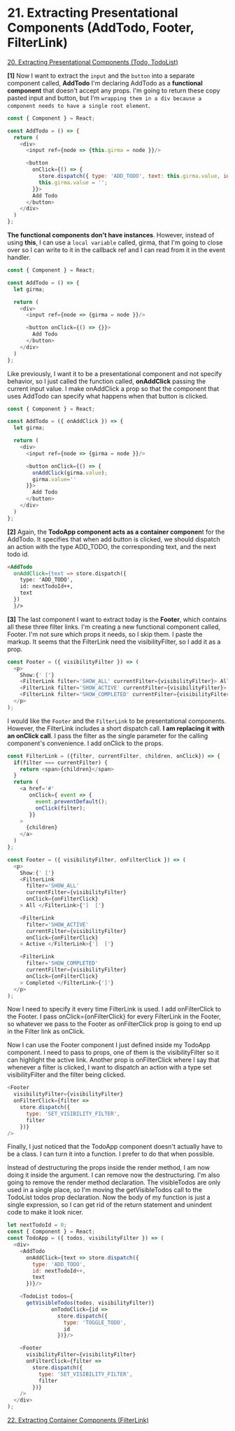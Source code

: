 # 21. Extracting Presentational Components (AddTodo, Footer, FilterLink)

[20. Extracting Presentational Components (Todo, TodoList)](https://github.com/xgirma/getting-started-with-redux/tree/master/chapters/20)

**[1]** Now I want to extract the `input` and the `button` into a separate component called, **AddTodo** I'm declaring AddTodo as a **functional component** that doesn't accept any props. I'm going to return these copy pasted input and button, but I'm `wrapping them in a div because a component needs to have a single root element`.

```javascript
const { Component } = React;

const AddTodo = () => {
  return (
    <div>
      <input ref={node => {this.girma = node }}/>

      <button
        onClick={() => {
          store.dispatch({ type: 'ADD_TODO', text: this.girma.value, id: nextTodoId++ });
          this.girma.value = '';
        }}>
        Add Todo
      </button>
    </div>
  )
};
```

**The functional components don't have instances**. However, instead of using **this**, I can use a `local variable` called, girma, that I'm going to close over so I can write to it in the callback ref and I can read from it in the event handler.

```javascript
const { Component } = React;

const AddTodo = () => {
  let girma;

  return (
    <div>
      <input ref={node => {girma = node }}/>

      <button onClick={() => {}}>
        Add Todo
      </button>
    </div>
  )
};
```

Like previously, I want it to be a presentational component and not specify behavior, so I just called the function called, **onAddClick** passing the current input value. I make onAddClick a prop so that the component that uses AddTodo can specify what happens when that button is clicked.

```javascript
const { Component } = React;

const AddTodo = ({ onAddClick }) => {
  let girma;

  return (
    <div>
      <input ref={node => {girma = node }}/>

      <button onClick={() => { 
        onAddClick(girma.value); 
        girma.value=''
      }}>
        Add Todo
      </button>
    </div>
  )
};
```
**[2]** Again, the **TodoApp component acts as a container componen**t for the AddTodo. It specifies that when add button is clicked, we should dispatch an action with the type ADD_TODO, the corresponding text, and the next todo id.

```html
<AddTodo
  onAddClick={text => store.dispatch({
    type: 'ADD_TODO',
    id: nextTodoId++,
    text
  })
  }/>
```

**[3]** The last component I want to extract today is the **Footer**, which contains all these three filter links. I'm creating a new functional component called, Footer. I'm not sure which props it needs, so I skip them. I paste the markup. It seems that the FilterLink need the visibilityFilter, so I add it as a prop.

```javascript
const Footer = ({ visibilityFilter }) => (
  <p>
    Show:{' ['}
    <FilterLink filter='SHOW_ALL' currentFilter={visibilityFilter}> All </FilterLink>{']  ['}
    <FilterLink filter='SHOW_ACTIVE' currentFilter={visibilityFilter}> Active </FilterLink>{']  ['}
    <FilterLink filter='SHOW_COMPLETED' currentFilter={visibilityFilter}> Completed </FilterLink>{']'}
  </p>
);
```

I would like the `Footer` and the `FilterLink` to be presentational components. However, the FilterLink includes a short dispatch call. **I am replacing it with an onClick call**. I pass the filter as the single parameter for the calling component's convenience. I add onClick to the props.

```javascript
const FilterLink = ({filter, currentFilter, children, onClick}) => {
  if(filter === currentFilter) {
    return <span>{children}</span>
  }
  return (
    <a href='#'
       onClick={ event => {
         event.preventDefault();
         onClick(filter);
       }}
    >
      {children}
    </a>
  )
};
```

```javascript
const Footer = ({ visibilityFilter, onFilterClick }) => (
  <p>
    Show:{' ['}
    <FilterLink
      filter='SHOW_ALL'
      currentFilter={visibilityFilter}
      onClick={onFilterClick}
    > All </FilterLink>{']  ['}

    <FilterLink
      filter='SHOW_ACTIVE'
      currentFilter={visibilityFilter}
      onClick={onFilterClick}
    > Active </FilterLink>{']  ['}

    <FilterLink
      filter='SHOW_COMPLETED'
      currentFilter={visibilityFilter}
      onClick={onFilterClick}
    > Completed </FilterLink>{']'}
  </p>
);
```

Now I need to specify it every time FilterLink is used. I add onFilterClick to the Footer. I pass onClick={onFilterClick} for every FilterLink in the Footer, so whatever we pass to the Footer as onFilterClick prop is going to end up in the Filter link as onClick.

Now I can use the Footer component I just defined inside my TodoApp component. I need to pass to props, one of them is the visibilityFilter so it can highlight the active link. Another prop is onFilterClick where I say that whenever a filter is clicked, I want to dispatch an action with a type set visibilityFilter and the filter being clicked.

```javascript
<Footer
  visibilityFilter={visibilityFilter}
  onFilterClick={filter =>
    store.dispatch({
      type: 'SET_VISIBILITY_FILTER',
      filter
    })}
/>
```

Finally, I just noticed that the TodoApp component doesn't actually have to be a class. I can turn it into a function. I prefer to do that when possible.

Instead of destructuring the props inside the render method, I am now doing it inside the argument. I can remove now the destructuring. I'm also going to remove the render method declaration. The visibleTodos are only used in a single place, so I'm moving the getVisibleTodos call to the TodoList todos prop declaration. Now the body of my function is just a single expression, so I can get rid of the return statement and unindent code to make it look nicer.

```javascript
let nextTodoId = 0;
const { Component } = React;
const TodoApp = ({ todos, visibilityFilter }) => (
  <div>
    <AddTodo
      onAddClick={text => store.dispatch({
        type: 'ADD_TODO',
        id: nextTodoId++,
        text
      })}/>

    <TodoList todos={
      getVisibleTodos(todos, visibilityFilter)}
              onTodoClick={id =>
                store.dispatch({
                  type: 'TOGGLE_TODO',
                  id
                })}/>

    <Footer
      visibilityFilter={visibilityFilter}
      onFilterClick={filter =>
        store.dispatch({
          type: 'SET_VISIBILITY_FILTER',
          filter
        })}
    />
  </div>
);
```

[22. Extracting Container Components (FilterLink)](https://github.com/xgirma/getting-started-with-redux/tree/master/chapters/22)